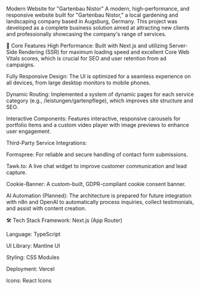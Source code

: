 Modern Website for "Gartenbau Nistor" A modern, high-performance, and responsive website built for "Gartenbau Nistor," a local gardening and landscaping company based in Augsburg, Germany. This project was developed as a complete business solution aimed at attracting new clients and professionally showcasing the company's range of services.

🚀 Core Features High Performance: Built with Next.js and utilizing Server-Side Rendering (SSR) for maximum loading speed and excellent Core Web Vitals scores, which is crucial for SEO and user retention from ad campaigns.

Fully Responsive Design: The UI is optimized for a seamless experience on all devices, from large desktop monitors to mobile phones.

Dynamic Routing: Implemented a system of dynamic pages for each service category (e.g., /leistungen/gartenpflege), which improves site structure and SEO.

Interactive Components: Features interactive, responsive carousels for portfolio items and a custom video player with image previews to enhance user engagement.

Third-Party Service Integrations:

Formspree: For reliable and secure handling of contact form submissions.

Tawk.to: A live chat widget to improve customer communication and lead capture.

Cookie-Banner: A custom-built, GDPR-compliant cookie consent banner.

AI Automation (Planned): The architecture is prepared for future integration with n8n and OpenAI to automatically process inquiries, collect testimonials, and assist with content creation.

🛠️ Tech Stack Framework: Next.js (App Router)

Language: TypeScript

UI Library: Mantine UI

Styling: CSS Modules

Deployment: Vercel

Icons: React Icons